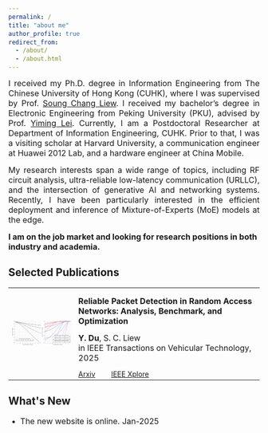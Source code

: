 ```yaml
---
permalink: /
title: "about me"
author_profile: true
redirect_from: 
  - /about/
  - /about.html
---
```


<p style="text-align: justify;"><font size=3> I received my Ph.D. degree in Information Engineering from The Chinese University of Hong Kong (CUHK), where I was supervised by Prof. <a href="https://www.ie.cuhk.edu.hk/faculty/LIEW-Soung-Chang/">Soung Chang Liew</a>. I received my bachelor’s degree in Electronic Engineering from Peking University (PKU), advised by Prof. <a href="https://ele.pku.edu.cn/dzxxen/info/1023/1115.htm">Yiming Lei</a>. Currently, I am a Postdoctoral Researcher at Department of Information Engineering, CUHK. Prior to that, I was a visiting scholar at Harvard University, a communication engineer at Huawei 2012 Lab, and a hardware engineer at China Mobile.</font></p>

<p style="text-align: justify;"><font size=3>My research interests span a wide range of topics, including RF circuit analysis, ultra-reliable low-latency communication (URLLC), and the intersection of generative AI and networking systems. Recently, I have been particularly interested in the efficient deployment and inference of Mixture-of-Experts (MoE) models at the edge.</font></p>

**<font size=3>I am on the job market and looking for research positions in both industry and academia.</font>**

Selected Publications <font size=3></font>
------
<div class="row border-bottom-1">
  <table><tr>
  <td>
  <div class="col-sm-5 col-md-4 col-lg-4 col-xl-4 m-auto"><img class="img-pub shadow-pub" src="images/1.png" width="300"></div>
  </td>
  <td>
  <div class="col align-self-center pub">
    <p class="pub-p"><font size=3><b>Reliable Packet Detection in Random Access Networks: Analysis, Benchmark, and Optimization</b></font></p>
    <p class="pub-p"><font size=3><b>Y. Du</b>, S. C. Liew <br>in IEEE Transactions on Vehicular Technology, 2025</font></p>
    <a class="btn btn-primary" role="button" href="https://arxiv.org/pdf/2307.05224" target="_blank">Arxiv</a>&emsp;&emsp;
    <a class="btn btn-primary" role="button" href="https://ieeexplore.ieee.org/document/10902223" target="_blank">IEEE Xplore</a>&emsp;&emsp;
  </div>
  </td>
  </tr></table>
</div>

What's New <font size=3></font>
------
* <font size=3>The new website is online. Jan-2025</font>


